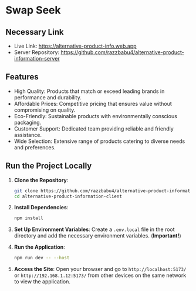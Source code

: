 # Swap Seek

## Necessary Link
- Live Link: https://alternative-product-info.web.app
- Server Repository: https://github.com/razzbabu4/alternative-product-information-server

## Features
- High Quality: Products that match or exceed leading brands in performance and durability.
- Affordable Prices: Competitive pricing that ensures value without compromising on quality.
- Eco-Friendly: Sustainable products with environmentally conscious packaging.
- Customer Support: Dedicated team providing reliable and friendly assistance.
- Wide Selection: Extensive range of products catering to diverse needs and preferences.

## Run the Project Locally

1. **Clone the Repository**:

    ```sh
    git clone https://github.com/razzbabu4/alternative-product-information-client.git
    cd alternative-product-information-client
    ```

2. **Install Dependencies**:

    ```sh
    npm install
    ```

3. **Set Up Environment Variables**: Create a `.env.local` file in the root directory and add the necessary environment variables. (**Important!**)

4. **Run the Application**:

    ```sh
    npm run dev -- --host
    ```

5. **Access the Site**: Open your browser and go to `http://localhost:5173/` or `http://192.168.1.12:5173/` from other devices on the same network to view the application.


